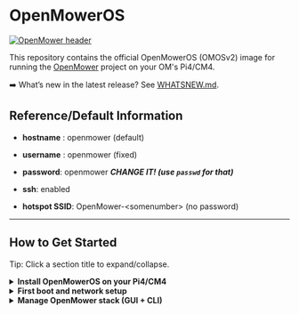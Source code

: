 # OpenMowerOS

[![OpenMower header](.github/img/open_mower_header.jpg)](https://github.com/ClemensElflein/OpenMower)

This repository contains the official OpenMowerOS (OMOSv2) image for running the [OpenMower](https://github.com/ClemensElflein/OpenMower) project on your OM's Pi4/CM4.

➡️ What’s new in the latest release? See [WHATSNEW.md](./WHATSNEW.md).

## Reference/Default Information

- **hostname** : openmower (default)

- **username** : openmower (fixed)

- **password**: openmower ***CHANGE IT! (use `passwd` for that)***

- **ssh**: enabled

- **hotspot SSID**: OpenMower-\<somenumber\> (no password)

***

## How to Get Started

Tip: Click a section title to expand/collapse.

<details>
<summary><b>Install OpenMowerOS on your Pi4/CM4</b></summary>


1. Flash the latest image (link TODO) to an SD card, preferably using [**Raspberry Pi** Imager](https://www.raspberrypi.com/software/).

2. ***Optional: Raspberry Pi Imager configuration***<br>
   When prompted by Raspberry Pi Imager, you can change some custom settings:
   1. As shown here, but never use a username other than `openmower`!<br>
   ![General Settings](.github/img/rpimager_general.png)
   2. You may also add your SSH public key for quicker SSH login;
   password login remains active (even if it's an either/or selection).<br>
   ![SSH Settings](.github/img/rpimager_ssh.png)
   
</details>

<details>
<summary><b>First boot and network setup</b></summary>

3. After writing the image, eject the card, insert it into your mowers Pi4 or xCore, and turn it on.

4. Your Pi will boot multiple times.<br>
   ***Sometimes, after the first boot, it may fail to reboot*** (red LED near the HDMI plug remains on, whereas the green one doesn't flicker anymore). If that happens, a power cycle will get it back on track.

5. ***Optional: Comitup hotspot (if you skipped step 2 "Raspberry Pi Imager configuration")***<br>
If you didn't enter your Wifi settings when asked for the custom settings during Pi Imager (see step 2), or if you accidentally entered the wrong Wifi settings:

   1. After a short time, an "OpenMower-\<somenumber>" Wifi hotspot should appear. Connect to it.

   2. Once you are connected to the OpenMower-\<somenumber> hotspot, your default browser should open automatically and display the WiFi configuration page (if not, open http://10.41.0.1).

      <p align="center"><img src=".github/img/comitup_hotspot.png" style="width:50%"></p>

   3. Click on your home WiFi and fill in your password.

   4. The hotspot will disappear and the mower should connect to your WiFi.

6. Try pinging your mower via `ping openmower` (or the hostname you entered during Pi Imager). If the host can't be found, check your router for the mower's IP address.

7.  SSH into your mower via `ssh openmower@openmower` or `ssh openmower@<your hostname or mower's IP address>` (password 'openmower' or the one you entered during Raspberry Pi Imager).

8. ***Optional:***<br>
   1. If you didn't configure a custom password during step 2 (Raspberry Pi Imager configuration), change your password now via `passwd`.
   2. Use `raspi-config` to change keyboard, timezone, WLAN country and the like (if not configured in Raspberry Pi Imager's custom settings).

 </details>

<details>
<summary><b>Manage OpenMower stack (GUI + CLI)</b></summary>
 
Dockge (a container manager GUI), as well as a ttyd (a WebTerminal) are automatically pulled and started after 2-5 minutes (after final boot).

The WebTerminal is available as a lightweight alternative to SSH for running the same commands.
It can be reached via `http://openmower:7681` (adjust if you changed the hostname).
Default login credentials: openmower/openmower.

For each relevant GUI action, a CLI alternative is available via a powerful `openmower` command; both are listed below.

1. Connect to the container manager:
   - GUI: Open <http://openmower:5001> (or your individual hostname if changed), and login by entering the default Dockge admin user `openmower/openmower`:
       ![Create Admin Account](.github/img/dockge_01.jpg)
   - CLI:
     - SSH into your Pi: `ssh openmower@openmower` (or your configured hostname).
     - WebTerminal via URL `http://openmower:7681` (or your configured hostname).

2. Configure the stack (.env)
   - GUI:
       ![Select and Edit Stack](.github/img/dockge_02_select_and_edit.jpg)
       ![Edit .env](.github/img/dockge_03_edit.jpg)
       ![Save .env](.github/img/dockge_04_save.jpg)
   - CLI: `openmower configure env`

3. Start the stack (inclusive initial pull)
    - GUI:
       ![Start Stack](.github/img/dockge_05_start.jpg)
    - CLI:

       ```bash
       openmower pull
       openmower start
       ```

4. Check status and open the OpenMower webApp
   - GUI:
       ![Stack Active](.github/img/dockge_06_active.jpg)
   - CLI: `openmower status` should list three service names (open_mower_ros, Mosquitto, OpenMowerApp), all with status 'up'. If so, open a browser and visit `http://openmower:8080` (or your configured hostname).

5. Configure the ROS parameters (CLI only for now): `openmower configure ros`

</details>

